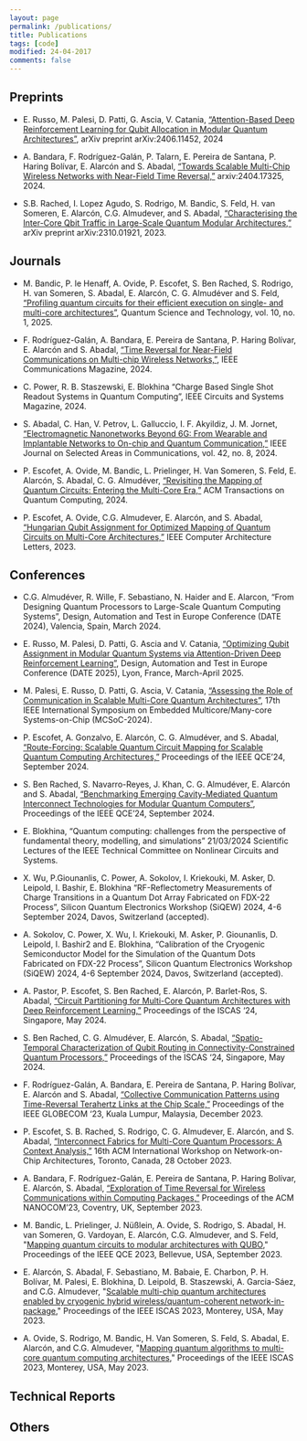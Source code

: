 ```yaml
---
layout: page
permalink: /publications/
title: Publications
tags: [code]
modified: 24-04-2017
comments: false
---
```



## Preprints

+ E. Russo, M. Palesi, D. Patti, G. Ascia, V. Catania, [“Attention-Based Deep Reinforcement Learning for Qubit Allocation in Modular Quantum Architectures”](https://arxiv.org/html/2406.11452v1), arXiv preprint arXiv:2406.11452, 2024

+ A. Bandara, F. Rodríguez-Galán, P. Talarn, E. Pereira de Santana, P. Haring Bolívar, E. Alarcón and S. Abadal, [“Towards Scalable Multi-Chip Wireless Networks with Near-Field Time Reversal,”](https://arxiv.org/pdf/2404.17325) arxiv:2404.17325, 2024.

+ S.B. Rached, I. Lopez Agudo, S. Rodrigo, M. Bandic, S. Feld, H. van Someren, E. Alarcón, C.G. Almudever, and S. Abadal, [“Characterising the Inter-Core Qbit Traffic in Large-Scale Quantum Modular Architectures,”](https://arxiv.org/pdf/2310.01921) arXiv preprint arXiv:2310.01921, 2023.

## Journals

+ M. Bandic, P. le Henaff, A. Ovide, P. Escofet, S. Ben Rached, S. Rodrigo, H. van Someren, S. Abadal, E. Alarcón, C. G. Almudéver and S. Feld, [“Profiling quantum circuits for their efficient execution on single- and multi-core architectures”](https://arxiv.org/abs/2407.12640), Quantum Science and Technology, vol. 10, no. 1, 2025.

+ F. Rodríguez-Galán, A. Bandara, E. Pereira de Santana, P. Haring Bolívar, E. Alarcón and S. Abadal, [“Time Reversal for Near-Field Communications on Multi-chip Wireless Networks,”](https://arxiv.org/pdf/2404.18562), IEEE Communications Magazine, 2024.


+ C. Power, R. B. Staszewski, E. Blokhina “Charge Based Single Shot Readout Systems in Quantum Computing”, IEEE Circuits and Systems Magazine, 2024.
  
+ S. Abadal, C. Han, V. Petrov, L. Galluccio, I. F. Akyildiz, J. M. Jornet, [“Electromagnetic Nanonetworks Beyond 6G: From Wearable and Implantable Networks to On-chip and Quantum Communication,”](https://arxiv.org/pdf/2405.07812) IEEE Journal on Selected Areas in Communications, vol. 42, no. 8, 2024.
  
+ P. Escofet, A. Ovide, M. Bandic, L. Prielinger, H. Van Someren, S. Feld, E. Alarcón, S. Abadal, C. G. Almudéver, [“Revisiting the Mapping of Quantum Circuits: Entering the Multi-Core Era,”](https://arxiv.org/pdf/2403.17205.pdf) ACM Transactions on Quantum Computing, 2024.
  
+ P. Escofet, A. Ovide, C.G. Almudever, E. Alarcón, and S. Abadal, [“Hungarian Qubit Assignment for Optimized Mapping of Quantum Circuits on Multi-Core Architectures,”](https://www.computer.org/csdl/journal/ca/2023/02/10262036/1QJwn8osSbu) IEEE Computer Architecture Letters, 2023.
  

## Conferences

+ C.G. Almudéver, R. Wille, F. Sebastiano, N. Haider and E. Alarcon, “From Designing Quantum Processors to Large-Scale Quantum Computing Systems”, Design, Automation and Test in Europe Conference (DATE 2024), Valencia, Spain, March 2024.

+ E. Russo, M. Palesi, D. Patti, G. Ascia and V. Catania, [“Optimizing Qubit Assignment in Modular Quantum Systems via Attention-Driven Deep Reinforcement Learning”](https://arxiv.org/pdf/2406.11452), Design, Automation and Test in Europe Conference (DATE 2025), Lyon, France, March-April 2025.

+ M. Palesi, E. Russo, D. Patti, G. Ascia, V. Catania, [“Assessing the Role of Communication in Scalable Multi-Core Quantum Architectures”](https://arxiv.org/pdf/2405.16275), 17th IEEE International Symposium on Embedded Multicore/Many-core Systems-on-Chip (MCSoC-2024).

+ P. Escofet, A. Gonzalvo, E. Alarcón, C. G. Almudéver, and S. Abadal, [“Route-Forcing: Scalable Quantum Circuit Mapping for Scalable Quantum Computing Architectures,”](https://arxiv.org/pdf/2407.17306) Proceedings of the IEEE QCE’24, September 2024.

+ S. Ben Rached, S. Navarro-Reyes, J. Khan, C. G. Almudéver, E. Alarcón and S. Abadal, [“Benchmarking Emerging Cavity-Mediated Quantum Interconnect Technologies for Modular Quantum Computers”](https://arxiv.org/pdf/2407.15651), Proceedings of the IEEE QCE’24, September 2024.

+ E. Blokhina, “Quantum computing: challenges from the perspective of fundamental theory, modelling, and simulations” 21/03/2024  Scientific Lectures of the IEEE Technical Committee on Nonlinear Circuits and Systems.

+ X. Wu, P.Giounanlis, C. Power, A. Sokolov, I. Kriekouki, M. Asker,  D. Leipold, I. Bashir, E. Blokhina “RF-Reflectometry Measurements of Charge Transitions in a Quantum Dot Array Fabricated on FDX-22 Process”, Silicon Quantum Electronics Workshop (SiQEW) 2024, 4-6 September 2024, Davos, Switzerland (accepted).
  
+ A. Sokolov, C. Power, X. Wu, I. Kriekouki, M. Asker, P. Giounanlis, D. Leipold, I. Bashir2 and E. Blokhina, “Calibration of the Cryogenic Semiconductor Model for the Simulation of the Quantum Dots Fabricated on FDX-22 Process”, Silicon Quantum Electronics Workshop (SiQEW) 2024, 4-6 September 2024, Davos, Switzerland (accepted).
  
+ A. Pastor, P. Escofet, S. Ben Rached, E. Alarcón, P. Barlet-Ros, S. Abadal, [“Circuit Partitioning for Multi-Core Quantum Architectures with Deep Reinforcement Learning,”](https://arxiv.org/pdf/2401.17976.pdf) Proceedings of the ISCAS ‘24, Singapore, May 2024.

+ S. Ben Rached, C. G. Almudéver, E. Alarcón, S. Abadal, [“Spatio-Temporal Characterization of Qubit Routing in Connectivity-Constrained Quantum Processors,”](https://arxiv.org/pdf/2402.00469.pdf) Proceedings of the ISCAS ‘24, Singapore, May 2024.

+ F. Rodríguez-Galán, A. Bandara, E. Pereira de Santana, P. Haring Bolívar, E. Alarcón and S. Abadal, [“Collective Communication Patterns using Time-Reversal Terahertz Links at the Chip Scale,”](https://arxiv.org/pdf/2309.01428) Proceedings of the IEEE GLOBECOM ‘23, Kuala Lumpur, Malaysia, December 2023.

+ P. Escofet, S. B. Rached, S. Rodrigo, C. G. Almudever, E. Alarcón, and S. Abadal, [“Interconnect Fabrics for Multi-Core Quantum Processors: A Context Analysis,”](https://arxiv.org/pdf/2309.07313.pdf) 16th ACM International Workshop on Network-on-Chip Architectures, Toronto, Canada, 28 October 2023.

+ A. Bandara, F. Rodríguez-Galán, E. Pereira de Santana, P. Haring Bolívar, E. Alarcón, S. Abadal, [“Exploration of Time Reversal for Wireless Communications within Computing Packages,”](https://arxiv.org/pdf/2307.10820) Proceedings of the ACM NANOCOM’23, Coventry, UK, September 2023.
  
+ M. Bandic, L. Prielinger, J. Nüßlein, A. Ovide, S. Rodrigo, S. Abadal, H. van Someren, G. Vardoyan, E. Alarcón, C.G. Almudever, and S. Feld, "[Mapping quantum circuits to modular architectures with QUBO](https://arxiv.org/abs/2305.06687)," Proceedings of the IEEE QCE 2023, Bellevue, USA, September 2023.

+ E. Alarcón, S. Abadal, F. Sebastiano, M. Babaie, E. Charbon, P. H. Bolívar, M. Palesi, E. Blokhina, D. Leipold, B. Staszewski, A. Garcia-Sáez, and C.G. Almudever, "[Scalable multi-chip quantum architectures enabled by cryogenic hybrid wireless/quantum-coherent network-in-package](https://arxiv.org/abs/2303.14008)," Proceedings of the IEEE ISCAS 2023, Monterey, USA, May 2023.

+ A. Ovide, S. Rodrigo, M. Bandic, H. Van Someren, S. Feld, S. Abadal, E. Alarcón, and C.G. Almudever, "[Mapping quantum algorithms to multi-core quantum computing architectures](https://arxiv.org/abs/2303.16125)," Proceedings of the IEEE ISCAS 2023, Monterey, USA, May 2023.
  

## Technical Reports


## Others














